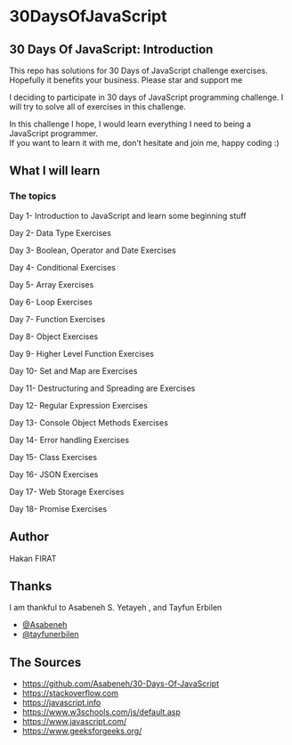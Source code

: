 # 30DaysOfJavaScript

## 30 Days Of JavaScript: Introduction

This repo has solutions for 30 Days of JavaScript challenge exercises. Hopefully it benefits your business. Please star and support me

I deciding to participate in 30 days of JavaScript programming challenge. I will try to solve all of exercises in this challenge. 

In this challenge I hope, I would learn everything I need to being a JavaScript programmer.  
If you want to learn it with me, don't hesitate and join me, happy coding :)





## What I will learn
### The topics

Day 1- Introduction to JavaScript and learn some beginning stuff

Day 2- Data Type Exercises

Day 3- Boolean, Operator and Date Exercises

Day 4- Conditional Exercises

Day 5- Array Exercises

Day 6- Loop Exercises

Day 7- Function Exercises

Day 8- Object Exercises

Day 9- Higher Level Function Exercises

Day 10- Set and Map are Exercises

Day 11- Destructuring and Spreading are Exercises

Day 12- Regular Expression Exercises

Day 13- Console Object Methods Exercises

Day 14- Error handling Exercises

Day 15- Class Exercises

Day 16- JSON Exercises

Day 17- Web Storage Exercises

Day 18- Promise Exercises




## Author

Hakan FIRAT

## Thanks

I am thankful to Asabeneh S. Yetayeh , and Tayfun Erbilen


- [@Asabeneh](https://github.com/Asabeneh/30-Days-Of-JavaScript)
- [@tayfunerbilen ](https://github.com/tayfunerbilen)


## The Sources

- https://github.com/Asabeneh/30-Days-Of-JavaScript
- https://stackoverflow.com
- https://javascript.info
- https://www.w3schools.com/js/default.asp
- https://www.javascript.com/
- https://www.geeksforgeeks.org/


